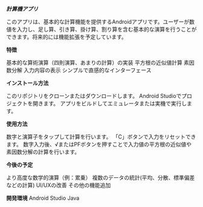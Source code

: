***計算機アプリ***

このアプリは、基本的な計算機能を提供するAndroidアプリです。ユーザーが数値を入力し、足し算、引き算、掛け算、割り算を含む基本的な演算を行うことができます。将来的には機能拡張を予定しています。


**特徴**

基本的な算術演算（四則演算、あまりの計算）の実装
平方根の近似値計算
素因数分解
入力内容の表示
シンプルで直感的なインターフェース


**インストール方法**

このリポジトリをクローンまたはダウンロードします。
Android Studioでプロジェクトを開きます。
アプリをビルドしてエミュレータまたは実機で実行します。


**使用方法**

数字と演算子をタップして計算を行います。
「C」ボタンで入力をリセットできます。
数字入力後、√またはPFボタンを押すことで入力値の平方根の近似値や素因数分解の計算を行います。


**今後の予定**

より高度な数学的演算（例：累乗）
複数のデータの統計(平均、分散、標準偏差などの計算)
UI/UXの改善
その他の機能追加

**開発環境**
Android Studio
Java
